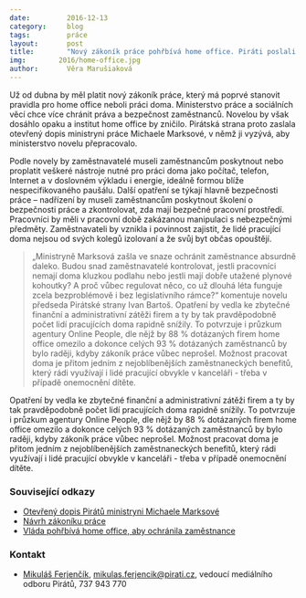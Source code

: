 ```yaml
---
date:         2016-12-13
category:     blog
tags:         práce
layout:       post
title:        "Nový zákoník práce pohřbívá home office. Piráti poslali otevřený dopis ministryni" 
img:        2016/home-office.jpg
author:       Věra Marušiaková
---
```


Už od dubna by měl platit nový zákoník práce, který má poprvé stanovit pravidla pro home office neboli práci doma. Ministerstvo práce a sociálních věcí chce více chránit práva a bezpečnost zaměstnanců. Novelou by však dosáhlo opaku a institut home office by zničilo. Pirátská strana proto zaslala otevřený dopis ministryni práce Michaele Marksové, v němž ji vyzývá, aby ministerstvo novelu přepracovalo.

Podle novely by zaměstnavatelé museli zaměstnancům poskytnout nebo proplatit veškeré nástroje nutné pro práci doma jako počítač, telefon, Internet a v doslovném výkladu i energie, ideálně formou blíže nespecifikovaného paušálu. Další opatření se týkají hlavně bezpečnosti práce – nadřízení by museli zaměstnancům poskytnout školení o bezpečnosti práce a zkontrolovat, zda mají bezpečné pracovní prostředí. Pracovníci by měli v pracovní době zakázanou manipulaci s nebezpečnými předměty. Zaměstnavateli by vznikla i povinnost zajistit, že lidé pracující doma nejsou od svých kolegů izolovaní a že svůj byt občas opouštějí.

> „Ministryně Marksová zašla ve snaze ochránit zaměstnance absurdně daleko. Budou snad zaměstnavatelé kontrolovat, jestli pracovníci nemají doma kluzkou podlahu nebo jestli mají dobře utažené plynové kohoutky? A proč vůbec regulovat něco, co už dlouhá léta funguje zcela bezproblémově i bez legislativního rámce?“ komentuje novelu předseda Pirátské strany Ivan Bartoš.
Opatření by vedla ke zbytečné finanční a administrativní zátěži firem a ty by tak pravděpodobně počet lidí pracujících doma rapidně snížily. To potvrzuje i průzkum agentury Online People, dle nějž by 88 % dotázaných firem home office omezilo a dokonce celých 93 % dotázaných zaměstnanců by bylo raději, kdyby zákoník práce vůbec neprošel. Možnost pracovat doma je přitom jedním z nejoblíbenějších zaměstnaneckých benefitů, který rádi využívají i lidé pracující obvykle v kanceláři - třeba v případě onemocnění dítěte.

Opatření by vedla ke zbytečné finanční a administrativní zátěži firem a ty by tak pravděpodobně počet lidí pracujících doma rapidně snížily. To potvrzuje i průzkum agentury Online People, dle nějž by 88 % dotázaných firem home office omezilo a dokonce celých 93 % dotázaných zaměstnanců by bylo raději, kdyby zákoník práce vůbec neprošel. Možnost pracovat doma je přitom jedním z nejoblíbenějších zaměstnaneckých benefitů, který rádi využívají i lidé pracující obvykle v kanceláři - třeba v případě onemocnění dítěte.

### Související odkazy

* [Otevřený dopis Pirátů ministryni Michaele Marksové](https://www.pirati.cz/_media/tiskove-zpravy/otevrenydopispiratu_proti_regulaci_home_office.pdf)
* [Návrh zákoníku práce](https://apps.odok.cz/veklep-detail?pid=RACKA7LFPYY1)
* [Vláda pohřbívá home office, aby ochránila zaměstnance]()

### Kontakt

* [Mikuláš Ferjenčík](https://www.pirati.cz/lide/mikulas_ferjencik), [mikulas.ferjencik@pirati.cz](mailto:mikulas.ferjencik@pirati.cz), vedoucí mediálního odboru Pirátů, 737 943 770
